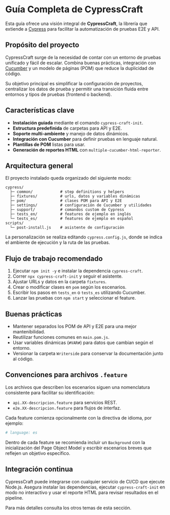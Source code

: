 # Guía Completa de CypressCraft

Esta guía ofrece una visión integral de **CypressCraft**, la librería que extiende a [Cypress](https://www.cypress.io/) para facilitar la automatización de pruebas E2E y API.

## Propósito del proyecto
CypressCraft surge de la necesidad de contar con un entorno de pruebas unificado y fácil de escalar. Combina buenas prácticas, integración con [Cucumber](https://www.npmjs.com/package/cypress-cucumber-preprocessor) y un modelo de páginas (POM) que reduce la duplicidad de código.

Su objetivo principal es simplificar la configuración de proyectos, centralizar los datos de prueba y permitir una transición fluida entre entornos y tipos de pruebas (frontend o backend).

## Características clave
- **Instalación guiada** mediante el comando `cypress-craft-init`.
- **Estructura predefinida** de carpetas para API y E2E.
- **Soporte multi‑ambiente** y manejo de datos dinámicos.
- **Integración con Cucumber** para definir pruebas en lenguaje natural.
- **Plantillas de POM** listas para usar.
- **Generación de reportes HTML** con `multiple-cucumber-html-reporter`.

## Arquitectura general
El proyecto instalado queda organizado del siguiente modo:

```
cypress/
  ├─ common/            # step definitions y helpers
  ├─ fixtures/          # urls, datos y variables dinámicas
  ├─ pom/               # clases POM para API y E2E
  ├─ settings/          # configuración de Cucumber y utilidades
  ├─ support/           # comandos custom de Cypress
  ├─ tests_en/          # features de ejemplo en inglés
  └─ tests_es/          # features de ejemplo en español
scripts/
  └─ post-install.js    # asistente de configuración
```

La personalización se realiza editando `cypress.config.js`, donde se indica el ambiente de ejecución y la ruta de las pruebas.

## Flujo de trabajo recomendado
1. Ejecutar `npm init -y` e instalar la dependencia `cypress-craft`.
2. Correr `npx cypress-craft-init` y seguir el asistente.
3. Ajustar URLs y datos en la carpeta `fixtures`.
4. Crear o modificar clases en `pom` según los escenarios.
5. Escribir los pasos en `tests_en` o `tests_es` utilizando Cucumber.
6. Lanzar las pruebas con `npm start` y seleccionar el feature.

## Buenas prácticas
- Mantener separados los POM de API y E2E para una mejor mantenibilidad.
- Reutilizar funciones comunes en `main.pom.js`.
- Usar variables dinámicas (`#VAR#`) para datos que cambian según el entorno.
- Versionar la carpeta `Writerside` para conservar la documentación junto al código.

## Convenciones para archivos `.feature`
Los archivos que describen los escenarios siguen una nomenclatura consistente para facilitar su identificación:

- `api.XX-descripcion.feature` para servicios REST.
- `e2e.XX-descripcion.feature` para flujos de interfaz.

Cada feature comienza opcionalmente con la directiva de idioma, por ejemplo:

```bash
# language: es
```

Dentro de cada feature se recomienda incluir un `Background` con la inicialización del Page Object Model y escribir escenarios breves que reflejen un objetivo específico.

## Integración continua
CypressCraft puede integrarse con cualquier servicio de CI/CD que ejecute Node.js. Asegura instalar las dependencias, ejecutar `cypress-craft-init` en modo no interactivo y usar el reporte HTML para revisar resultados en el pipeline.

Para más detalles consulta los otros temas de esta sección.
